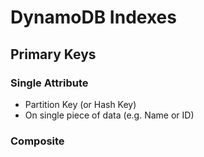 # DynamoDB Indexes

## Primary Keys

### Single Attribute
  * Partition Key (or Hash Key)
  * On single piece of data (e.g. Name or ID)
  
### Composite




